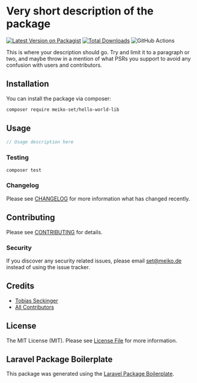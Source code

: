 # Very short description of the package

[![Latest Version on Packagist](https://img.shields.io/packagist/v/meiko-set/hello-world-lib.svg?style=flat-square)](https://packagist.org/packages/meiko-set/hello-world-lib)
[![Total Downloads](https://img.shields.io/packagist/dt/meiko-set/hello-world-lib.svg?style=flat-square)](https://packagist.org/packages/meiko-set/hello-world-lib)
![GitHub Actions](https://github.com/meiko-set/hello-world-lib/actions/workflows/main.yml/badge.svg)

This is where your description should go. Try and limit it to a paragraph or two, and maybe throw in a mention of what PSRs you support to avoid any confusion with users and contributors.

## Installation

You can install the package via composer:

```bash
composer require meiko-set/hello-world-lib
```

## Usage

```php
// Usage description here
```

### Testing

```bash
composer test
```

### Changelog

Please see [CHANGELOG](CHANGELOG.md) for more information what has changed recently.

## Contributing

Please see [CONTRIBUTING](CONTRIBUTING.md) for details.

### Security

If you discover any security related issues, please email set@meiko.de instead of using the issue tracker.

## Credits

-   [Tobias Seckinger](https://github.com/meiko-set)
-   [All Contributors](../../contributors)

## License

The MIT License (MIT). Please see [License File](LICENSE.md) for more information.

## Laravel Package Boilerplate

This package was generated using the [Laravel Package Boilerplate](https://laravelpackageboilerplate.com).
